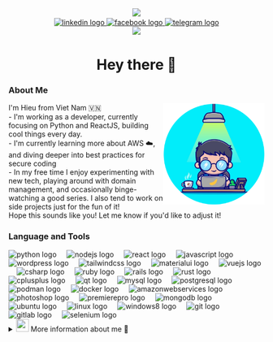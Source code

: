<div align="center">
  <img height="150" src="https://media.giphy.com/media/M9gbBd9nbDrOTu1Mqx/giphy.gif"  />
</div>

<div align="center">
  <a href="https://www.linkedin.com/in/hieuminhdev/" target="_blank">
    <img src="https://img.shields.io/static/v1?message=LinkedIn&logo=linkedin&label=&color=0077B5&logoColor=white&labelColor=&style=for-the-badge" height="25" alt="linkedin logo"  />
  </a>
  <a href="https://www.facebook.com/prince.teddy.33" target="_blank">
    <img src="https://img.shields.io/static/v1?message=Facebook&logo=facebook&label=&color=1877F2&logoColor=white&labelColor=&style=for-the-badge" height="25" alt="facebook logo"  />
  </a>
  <a href="https://t.me/MiinhHieu" target="_blank">
    <img src="https://img.shields.io/static/v1?message=Telegram&logo=telegram&label=&color=2CA5E0&logoColor=white&labelColor=&style=for-the-badge" height="25" alt="telegram logo"  />
  </a>
</div>



<div align="center">
  <img src="https://visitor-badge.laobi.icu/badge?page_id=iZuminnnn.iZuminnnn&left_color=lightcoral&right_color=darkkhaki"  />
</div>



<h1 align="center">Hey there 👋</h1>

###
<h3 align="left"> About Me</h3>

<div>
  <img src="images/dev.png" alt="developer image" align="right" width="200">
  
  <div align="left">
    I'm Hieu from Viet Nam 🇻🇳<br>
    - I'm working as a developer, currently focusing on Python and ReactJS, building cool things every day.<br>
    - I'm currently learning more about AWS ☁️, and diving deeper into best practices for secure coding<br>
    - In my free time I enjoy experimenting with new tech, playing around with domain management, and occasionally binge-watching a good series. I also tend to work on side projects just for the fun of it!<br>
    Hope this sounds like you! Let me know if you'd like to adjust it!
  </div>
</div>

<h3 align="left"> Language and Tools</h3>

<div align="left">
  <img src="https://cdn.jsdelivr.net/gh/devicons/devicon/icons/python/python-original.svg" height="40" alt="python logo"  />
  <img width="12" />
  <img src="https://cdn.jsdelivr.net/gh/devicons/devicon/icons/nodejs/nodejs-original.svg" height="40" alt="nodejs logo"  />
  <img width="12" />
  <img src="https://cdn.jsdelivr.net/gh/devicons/devicon/icons/react/react-original.svg" height="40" alt="react logo"  />
  <img width="12" />
  <img src="https://cdn.jsdelivr.net/gh/devicons/devicon/icons/javascript/javascript-original.svg" height="40" alt="javascript logo"  />
  <img width="12" />
  <img src="https://cdn.jsdelivr.net/gh/devicons/devicon/icons/wordpress/wordpress-original.svg" height="40" alt="wordpress logo"  />
  <img width="12" />
  <img src="https://cdn.jsdelivr.net/gh/devicons/devicon/icons/tailwindcss/tailwindcss-original-wordmark.svg" height="40" alt="tailwindcss logo"  />
  <img width="12" />
  <img src="https://cdn.jsdelivr.net/gh/devicons/devicon/icons/materialui/materialui-original.svg" height="40" alt="materialui logo"  />
  <img width="12" />
  <img src="https://cdn.jsdelivr.net/gh/devicons/devicon/icons/vuejs/vuejs-original.svg" height="40" alt="vuejs logo"  />
  <img width="12" />
  <img src="https://cdn.jsdelivr.net/gh/devicons/devicon/icons/csharp/csharp-original.svg" height="40" alt="csharp logo"  />
  <img width="12" />
  <img src="https://cdn.jsdelivr.net/gh/devicons/devicon/icons/ruby/ruby-original.svg" height="40" alt="ruby logo"  />
  <img width="12" />
  <img src="https://cdn.jsdelivr.net/gh/devicons/devicon/icons/rails/rails-original-wordmark.svg" height="40" alt="rails logo"  />
  <img width="12" />
  <img src="https://cdn.jsdelivr.net/gh/devicons/devicon/icons/rust/rust-original.svg" height="40" alt="rust logo"  />
  <img width="12" />
  <img src="https://cdn.jsdelivr.net/gh/devicons/devicon/icons/cplusplus/cplusplus-original.svg" height="40" alt="cplusplus logo"  />
  <img width="12" />
  <img src="https://cdn.jsdelivr.net/gh/devicons/devicon/icons/qt/qt-original.svg" height="40" alt="qt logo"  />
  <img width="12" />
  <img src="https://cdn.jsdelivr.net/gh/devicons/devicon/icons/mysql/mysql-original.svg" height="40" alt="mysql logo"  />
  <img width="12" />
  <img src="https://cdn.jsdelivr.net/gh/devicons/devicon/icons/postgresql/postgresql-original.svg" height="40" alt="postgresql logo"  />
  <img width="12" />
  <img src="https://cdn.jsdelivr.net/gh/devicons/devicon/icons/podman/podman-original.svg" height="40" alt="podman logo"  />
  <img width="12" />
  <img src="https://cdn.jsdelivr.net/gh/devicons/devicon/icons/docker/docker-original.svg" height="40" alt="docker logo"  />
  <img width="12" />
  <img src="https://cdn.jsdelivr.net/gh/devicons/devicon/icons/amazonwebservices/amazonwebservices-line-wordmark.svg" height="40" alt="amazonwebservices logo"  />
  <img width="12" />
  <img src="https://cdn.jsdelivr.net/gh/devicons/devicon/icons/photoshop/photoshop-plain.svg" height="40" alt="photoshop logo"  />
  <img width="12" />
  <img src="https://cdn.jsdelivr.net/gh/devicons/devicon/icons/premierepro/premierepro-plain.svg" height="40" alt="premierepro logo"  />
  <img width="12" />
  <img src="https://cdn.jsdelivr.net/gh/devicons/devicon/icons/mongodb/mongodb-original.svg" height="40" alt="mongodb logo"  />
  <img width="12" />
  <img src="https://cdn.jsdelivr.net/gh/devicons/devicon/icons/ubuntu/ubuntu-plain.svg" height="40" alt="ubuntu logo"  />
  <img width="12" />
  <img src="https://cdn.jsdelivr.net/gh/devicons/devicon/icons/linux/linux-original.svg" height="40" alt="linux logo"  />
  <img width="12" />
  <img src="https://cdn.jsdelivr.net/gh/devicons/devicon/icons/windows8/windows8-original.svg" height="40" alt="windows8 logo"  />
  <img width="12" />
  <img src="https://cdn.jsdelivr.net/gh/devicons/devicon/icons/git/git-original.svg" height="40" alt="git logo"  />
  <img width="12" />
  <img src="https://cdn.jsdelivr.net/gh/devicons/devicon/icons/gitlab/gitlab-original.svg" height="40" alt="gitlab logo"  />
  <img width="12" />
  <img src="https://cdn.jsdelivr.net/gh/devicons/devicon/icons/selenium/selenium-original.svg" height="40" alt="selenium logo"  />
</div>

<!-- More Information Details Myself -->
<details>
<summary> <img src="https://cultofthepartyparrot.com/parrots/hd/laptop_parrot.gif" width="25" height="25"/> More information about me 👋
</summary> 

<p align="center">

<img alt="gitartwork" src="https://raw.githubusercontent.com/iZuminnnn/iZuminnnn/output/gitartwork.svg">
<picture>
  <source media="(prefers-color-scheme: dark)" srcset="https://raw.githubusercontent.com/iZuminnnn/iZuminnnn/output/github-snake-dark.svg" />
  <source media="(prefers-color-scheme: light)" srcset="https://raw.githubusercontent.com/iZuminnnn/iZuminnnn/output/github-snake.svg" />
  <img alt="github-snake" src="github-snake.svg" />
</picture>
<picture>
  <source media="(prefers-color-scheme: dark)" srcset="https://raw.githubusercontent.com/iZuminnnn/iZuminnnn/output/pacman-contribution-graph-dark.svg">
  <source media="(prefers-color-scheme: light)" srcset="https://raw.githubusercontent.com/iZuminnnn/iZuminnnn/output/pacman-contribution-graph.svg">
  <img alt="pacman contribution graph" src="https://raw.githubusercontent.com/iZuminnnn/iZuminnnn/output/pacman-contribution-graph.svg">
</picture>

<h3 align="left">Streak Stats</h3>
<div align="center" style="display: flex; justify-content: center; gap: 20px;">
  <img src="https://streak-stats.demolab.com?user=iZuminnnn&locale=en&mode=daily&theme=dark&hide_border=false&border_radius=5&order=3" height="220" alt="streak graph"  />
  <img src="images/person.png" height="220" width="220" alt="profile picture"/>
</div>

<h3 align="left"> GitHub Profile Stats</h3>
<div align="center">
  <img src="https://github-readme-stats.vercel.app/api?username=iZuminnnn&hide_title=false&hide_rank=false&show_icons=true&include_all_commits=true&count_private=true&disable_animations=false&theme=rose_pine&locale=en&hide_border=false&order=1" height="180" alt="stats graph"  />
  <img src="https://github-readme-stats.vercel.app/api/top-langs?username=iZuminnnn&locale=en&hide_title=false&layout=compact&card_width=320&langs_count=5&theme=rose_pine&hide_border=false&order=2" height="180" alt="languages graph"  />
</div>

<div align="center">
  <a href="https://open.spotify.com/user/31qikfvciiq6iyq7eewupdjbgp2u">
    <img src="https://spotify-recently-played-readme.vercel.app/api?user=31qikfvciiq6iyq7eewupdjbgp2u&count=5" alt="Spotify recently played"  />
  </a>
</div>


</detail>
